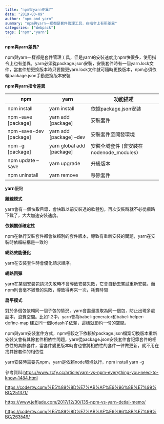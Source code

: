 ```yaml
---
title: "npm與yarn差異?"
date: "2019-03-09"
author: "npm and yarn"
summary: "npm與yarn一樣都是套件管理工具，在指令上有所差異"
categories: ["Webpack"]
tags: ["npm","yarn"]
---
```


**npm與yarn差異?**

npm與yarn一樣都是套件管理工具，但是yarn的安裝速度比npm快很多，使用指令上也有差異，yarn必須從package.json安裝，安裝套件時有一個yarn.lock文件，當套件想更換版本時只要變更yarn.lock文件就可隨時更換版本，npm必須依賴package.json手動更換版本安裝



**npm與yarn指令差異**

| npm                     | yarn                      | 功能描述                                |
| ----------------------- | ------------------------- | --------------------------------------- |
| npm install             | yarn install              | 依據package.json安裝                    |
| npm –save [package]     | yarn add [package]        | 安裝套件                                |
| npm –save-dev [package] | yarn add [package] –dev   | 安裝套件至開發環境                      |
| npm –g [package]        | yarn global add [package] | 安裝全域套件 (會安裝在nodenode_modules) |
| npm update –save        | yarn upgrade              | 升級版本                                |
| npm uninstall           | yarn remove               | 移除套件                                |



**yarn**優點

**離線模式**

 yarn會有一個快取目錄，會快取以前安裝過的軟體包，再次安裝時就不必從網路下載了，大大加速安裝速度。

**依賴關係確定性**

npm在執行安裝套件都會依賴別的套件版本，導致有重新安裝的問題，yarn在安裝時依賴結構是一致的

**網路效能優化**

yarn在安裝套件時會優化請求順序。

**網路回彈**

yarn在某個安裝包請求失敗時不會導致安裝失敗，它會自動去嘗試重新安裝。而npm則會毫不猶豫的失敗，導致得再來一次，耗費時間

**扁平模式**

對於多個包依賴同一個子包的情況，yarn會盡量提取為同一個包，防止出現多處副本，浪費空間。比如1.2中，yarn會為babel-generator和babel-helper-define-map 建立同一個lodash子依賴，這樣就節約一份的空間。



npm與yarn安裝套件方式，npm相較之下依賴於package.json檔案切換版本重新安裝又會有其餘套件相依性問題，yarn從package.json安裝套件會記錄套件的相依性的其餘套件，當套件變更版本時會也會將相依性的套件一律做更新，就不用在找其餘套件的相依性

yarn安裝時需要先npm，yarn是依賴node環境執行，npm install yarn -g



參考資料:https://www.zcfy.cc/article/yarn-vs-npm-everything-you-need-to-know-1484.html

https://codertw.com/%E5%89%8D%E7%AB%AF%E9%96%8B%E7%99%BC/251371/

https://www.jeffjade.com/2017/12/30/135-npm-vs-yarn-detial-memo/

https://codertw.com/%E5%89%8D%E7%AB%AF%E9%96%8B%E7%99%BC/263549/
